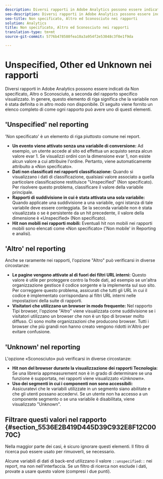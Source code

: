 ```yaml
---
description: Diversi rapporti in Adobe Analytics possono essere indicati da Non specificato, Altro o Sconosciuto, a seconda del rapporto specifico visualizzato. In genere, questo elemento di riga significa che la variabile non è stata definita o in altro modo non disponibile.
seo-description: Diversi rapporti in Adobe Analytics possono essere indicati da Non specificato, Altro o Sconosciuto, a seconda del rapporto specifico visualizzato. In genere, questo elemento di riga significa che la variabile non è stata definita o in altro modo non disponibile.
seo-title: Non specificato, Altro ed Sconosciuto nei rapporti
solution: Analytics
title: Non specificato, Altro ed Sconosciuto nei rapporti
translation-type: tm+mt
source-git-commit: 5776b478580fea10a3a954f2e53048c3f0e1f9da

---
```



# Unspecified, Other ed Unknown nei rapporti

Diversi rapporti in Adobe Analytics possono essere indicati da Non specificato, Altro o Sconosciuto, a seconda del rapporto specifico visualizzato. In genere, questo elemento di riga significa che la variabile non è stata definita o in altro modo non disponibile. Di seguito viene fornito un elenco completo di come ogni rapporto può avere uno di questi elementi.

## 'Unspecified' nel reporting

'Non specificato' è un elemento di riga piuttosto comune nei report.

* **Un evento viene attivato senza una variabile di conversione:** Ad esempio, un utente accede al sito ed effettua un acquisto senza alcun valore evar 1. Se visualizzi ordini con la dimensione evar 1, non esiste alcun valore a cui attribuire l'ordine. Pertanto, viene automaticamente attribuito a «Non specificato».
* **Dati non classificati nei rapporti classificazione:** Quando si visualizzano i dati di classificazione, qualsiasi valore associato a quella particolare classificazione restituisce "Unspecified" (Non specificato). Per risolvere questo problema, classificare il valore della variabile principale.
* **Rapporti di suddivisione in cui è stata attivata una sola variabile:** Quando applicate una suddivisione a una variabile, ogni istanza di tale variabile deve essere conteggiata. Se la seconda variabile non è stata visualizzata o se è persistente da un hit precedente, il valore della dimensione è «Unspecified» (Non specificato).
* **Hit non mobili nei rapporti mobili:** Eventuali hit non mobili nei rapporti mobili sono elencati come «Non specificato» ('Non mobile' in Reporting e analisi).

## 'Altro' nel reporting

Anche se raramente nei rapporti, l'opzione "Altro" può verificarsi in diverse circostanze:

* **Le pagine vengono attivate al di fuori dei filtri URL interni:** Questo valore è utile per proteggere contro la frode dati, ad esempio se un'altra organizzazione gestisce il codice sorgente e la implementa sul suo sito. Per correggere questo problema, assicurati che tutti gli URL in cui il codice è implementato corrispondano ai filtri URL interni nelle impostazioni della suite di rapporti.
* **Visitatori che utilizzano un browser in modo frequente:** Nel rapporto Tipi browser, l'opzione "Altro" viene visualizzata come suddivisione se i visitatori utilizzano un browser che non è un tipo di browser molto diffuso. Ci sono molte organizzazioni che producono browser. Tutti i browser che più grandi non hanno creato vengono ridotti in'Altrò per evitare confusione.

## 'Unknown' nel reporting

L'opzione «Sconosciuto» può verificarsi in diverse circostanze:

* **Hit non del browser durante la visualizzazione dei rapporti Tecnologia:** Se una libreria appmeasurement non è in grado di determinare se una funzione è supportata, nei rapporti viene visualizzato «Unknown».
* **Uso dei segmenti in cui i componenti non sono accessibili:** Assicuratevi che le variabili utilizzate in un segmento siano abilitate e che gli utenti possano accedervi. Se un utente non ha accesso a un componente segmento o se una variabile è disabilitata, viene visualizzato "Unknown".

## Filtrare questi valori nel rapporto {#section_5536E2B419D445D39C932E8F12C0070C}

Nella maggior parte dei casi, è sicuro ignorare questi elementi. Il filtro di ricerca può essere usato per rimuoverli, se necessario.

Alcune variabili di dati di back-end utilizzano il valore `::unspecified::` nei report, ma non nell'interfaccia. Se un filtro di ricerca non esclude i dati, provate a usare questo valore (compresi i due punti).
